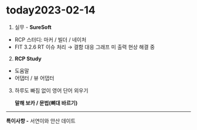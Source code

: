 # today2023-02-14 
1. 실무 - **SureSoft**

- RCP 스터디: 마커 / 빌더 / 네이처
- FIT 3.2.6 RT 이슈 처리 → 결함 대응 그래프 미 출력 현상 해결 중

2. **RCP Study**
- 도움말
- 어댑터 / 뷰 어댑터

3. 하루도 빠짐 없이 영어 단어 외우기
    
     **말해 보카 / 문법(뼈대 바르기)**
    

---
**특이사항 -** 서연이와 안산 데이트

